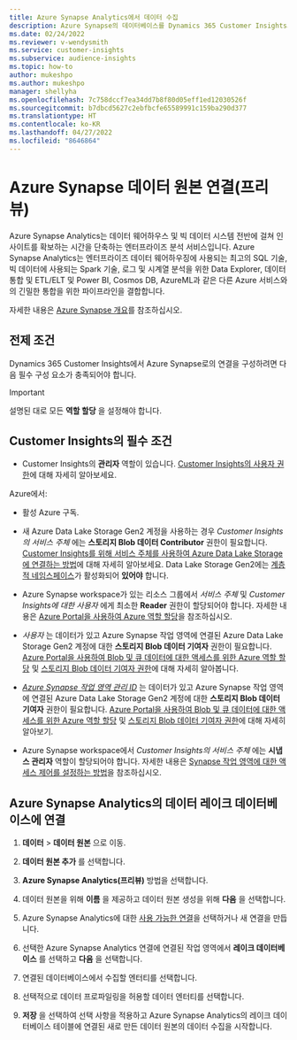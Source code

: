 ```yaml
---
title: Azure Synapse Analytics에서 데이터 수집
description: Azure Synapse의 데이터베이스를 Dynamics 365 Customer Insights의 데이터 원본으로 사용합니다.
ms.date: 02/24/2022
ms.reviewer: v-wendysmith
ms.service: customer-insights
ms.subservice: audience-insights
ms.topic: how-to
author: mukeshpo
ms.author: mukeshpo
manager: shellyha
ms.openlocfilehash: 7c758dccf7ea34dd7b8f80d05eff1ed12030526f
ms.sourcegitcommit: b7dbcd5627c2ebfbcfe65589991c159ba290d377
ms.translationtype: HT
ms.contentlocale: ko-KR
ms.lasthandoff: 04/27/2022
ms.locfileid: "8646864"
---
```

# <a name="connect-an-azure-synapse-data-source-preview"></a>Azure Synapse 데이터 원본 연결(프리뷰)

Azure Synapse Analytics는 데이터 웨어하우스 및 빅 데이터 시스템 전반에 걸쳐 인사이트를 확보하는 시간을 단축하는 엔터프라이즈 분석 서비스입니다. Azure Synapse Analytics는 엔터프라이즈 데이터 웨어하우징에 사용되는 최고의 SQL 기술, 빅 데이터에 사용되는 Spark 기술, 로그 및 시계열 분석을 위한 Data Explorer, 데이터 통합 및 ETL/ELT 및 Power BI, Cosmos DB, AzureML과 같은 다른 Azure 서비스와의 긴밀한 통합을 위한 파이프라인을 결합합니다.

자세한 내용은 [Azure Synapse 개요](/azure/synapse-analytics/overview-what-is)를 참조하십시오.

## <a name="prerequisites"></a>전제 조건

Dynamics 365 Customer Insights에서 Azure Synapse로의 연결을 구성하려면 다음 필수 구성 요소가 충족되어야 합니다.

> [!IMPORTANT]
> 설명된 대로 모든 **역할 할당** 을 설정해야 합니다.  

## <a name="prerequisites-in-customer-insights"></a>Customer Insights의 필수 조건

* Customer Insights의 **관리자** 역할이 있습니다. [Customer Insights의 사용자 권한](permissions.md#assign-roles-and-permissions)에 대해 자세히 알아보세요.

Azure에서: 

- 활성 Azure 구독.

- 새 Azure Data Lake Storage Gen2 계정을 사용하는 경우 *Customer Insights의 서비스 주체* 에는 **스토리지 Blob 데이터 Contributor** 권한이 필요합니다. [Customer Insights를 위해 서비스 주체를 사용하여 Azure Data Lake Storage에 연결하는 방법](connect-service-principal.md)에 대해 자세히 알아보세요. Data Lake Storage Gen2에는 [계층적 네임스페이스](/azure/storage/blobs/data-lake-storage-namespace)가 활성화되어 **있어야** 합니다.

- Azure Synapse workspace가 있는 리소스 그룹에서 *서비스 주체* 및 *Customer Insights에 대한 사용자* 에게 최소한 **Reader** 권한이 할당되어야 합니다. 자세한 내용은 [Azure Portal을 사용하여 Azure 역할 할당](/azure/role-based-access-control/role-assignments-portal)을 참조하십시오.

- *사용자* 는 데이터가 있고 Azure Synapse 작업 영역에 연결된 Azure Data Lake Storage Gen2 계정에 대한 **스토리지 Blob 데이터 기여자** 권한이 필요합니다. [Azure Portal을 사용하여 Blob 및 큐 데이터에 대한 액세스를 위한 Azure 역할 할당](/azure/storage/common/storage-auth-aad-rbac-portal) 및 [스토리지 Blob 데이터 기여자 권한](/azure/role-based-access-control/built-in-roles#storage-blob-data-contributor)에 대해 자세히 알아봅니다.

- *[Azure Synapse 작업 영역 관리 ID](/azure/synapse-analytics/security/synapse-workspace-managed-identity)* 는 데이터가 있고 Azure Synapse 작업 영역에 연결된 Azure Data Lake Storage Gen2 계정에 대한 **스토리지 Blob 데이터 기여자** 권한이 필요합니다. [Azure Portal을 사용하여 Blob 및 큐 데이터에 대한 액세스를 위한 Azure 역할 할당](/azure/storage/common/storage-auth-aad-rbac-portal) 및 [스토리지 Blob 데이터 기여자 권한](/azure/role-based-access-control/built-in-roles#storage-blob-data-contributor)에 대해 자세히 알아보기.

- Azure Synapse workspace에서 *Customer Insights의 서비스 주체* 에는 **시냅스 관리자** 역할이 할당되어야 합니다. 자세한 내용은 [Synapse 작업 영역에 대한 액세스 제어를 설정하는 방법](/azure/synapse-analytics/security/how-to-set-up-access-control)을 참조하십시오.

## <a name="connect-to-data-lake-databases-in-azure-synapse-analytics"></a>Azure Synapse Analytics의 데이터 레이크 데이터베이스에 연결

1. **데이터** > **데이터 원본** 으로 이동.

1. **데이터 원본 추가** 를 선택합니다.

1. **Azure Synapse Analytics(프리뷰)** 방법을 선택합니다.

1. 데이터 원본을 위해 **이름** 을 제공하고 데이터 원본 생성을 위해 **다음** 을 선택합니다. 

1. Azure Synapse Analytics에 대한 [사용 가능한 연결](connections.md)을 선택하거나 새 연결을 만듭니다.

1. 선택한 Azure Synapse Analytics 연결에 연결된 작업 영역에서 **레이크 데이터베이스** 를 선택하고 **다음** 을 선택합니다.

1. 연결된 데이터베이스에서 수집할 엔터티를 선택합니다. 

1. 선택적으로 데이터 프로파일링을 허용할 데이터 엔터티를 선택합니다. 

1. **저장** 을 선택하여 선택 사항을 적용하고 Azure Synapse Analytics의 레이크 데이터베이스 테이블에 연결된 새로 만든 데이터 원본의 데이터 수집을 시작합니다.
